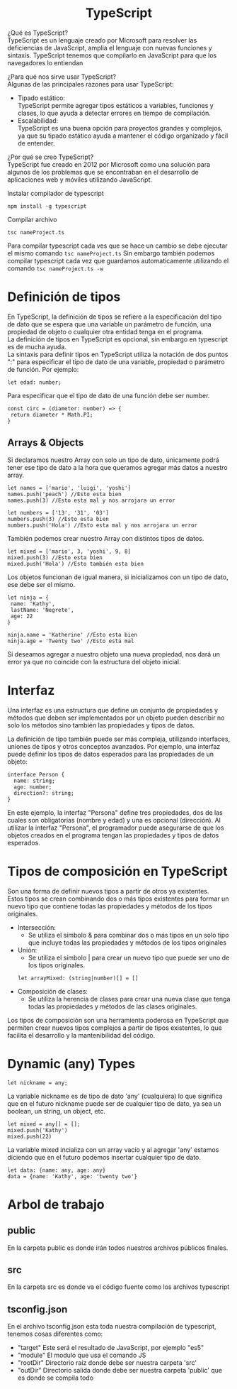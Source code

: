 <h1 align="center"> TypeScript </h1>

¿Qué es TypeScript?  
TypeScript es un lenguaje creado por Microsoft para resolver las deficiencias de JavaScript, amplia el lenguaje con nuevas funciones y sintaxis. 
TypeScript tenemos que compilarlo en JavaScript para que los navegadores lo entiendan

¿Para qué nos sirve usar TypeScript?  
Algunas de las principales razones para usar TypeScript:

- Tipado estático:  
TypeScript permite agregar tipos estáticos a variables, funciones y clases, lo que ayuda a detectar errores en tiempo de compilación.
- Escalabilidad:  
TypeScript es una buena opción para proyectos grandes y complejos, ya que su tipado estático ayuda a mantener el código organizado y fácil de entender.

¿Por qué se creo TypeScript?  
TypeScript fue creado en 2012 por Microsoft como una solución para algunos de los problemas que se encontraban en el desarrollo de aplicaciones web y móviles utilizando JavaScript. 

Instalar compilador de typescript
```
npm install -g typescript 
```
Compilar archivo  
```
tsc nameProject.ts
```

Para compilar typescript cada ves que se hace un cambio se debe ejecutar el mismo comando ```tsc nameProject.ts```
Sin embargo también podemos compilar typescript cada vez que guardamos automaticamente utilizando el comando  ```tsc nameProject.ts -w```
 
# Definición de tipos
En TypeScript, la definición de tipos se refiere a la especificación del tipo de dato que se espera que una variable un parámetro de función, una propiedad de objeto o cualquier otra entidad tenga en el programa.  
La definición de tipos en TypeScript es opcional, sin embargo en typescript es de mucha ayuda.  
La sintaxis para definir tipos en TypeScript utiliza la notación de dos puntos ":" para especificar el tipo de dato de una variable, propiedad o parámetro de función. Por ejemplo:

```
let edad: number;
```

Para especificar que el tipo de dato de una función debe ser number.
```
const circ = (diameter: number) => {
 return diameter * Math.PI;
}
```
## Arrays & Objects
Si declaramos nuestro Array con solo un tipo de dato, únicamente podrá tener ese tipo de dato a la hora que queramos agregar más datos a nuestro array.
```
let names = ['mario', 'luigi', 'yoshi']
names.push('peach') //Esto esta bien
names.push(3) //Esto esta mal y nos arrojara un error
```

```
let numbers = ['13', '31', '03']
numbers.push(3) //Esto esta bien
numbers.push('Hola') //Esto esta mal y nos arrojara un error
```
También podemos crear nuestro Array con distintos tipos de datos.
```
let mixed = ['mario', 3, 'yoshi', 9, 8]
mixed.push(3) //Esto esta bien
mixed.push('Hola') //Esto también esta bien
```

Los objetos funcionan de igual manera, si inicializamos con un tipo de dato, ese debe ser el mismo.
```
let ninja = {
 name: 'Kathy',
 lastName: 'Negrete',
 age: 22
}

ninja.name = 'Katherine' //Esto esta bien
ninja.age = 'Twenty two' //Esto esta mal
```
Si deseamos agregar a nuestro objeto una nueva propiedad, nos dará un error ya que no coincide con la estructura del objeto inicial.

# Interfaz
Una interfaz es una estructura que define un conjunto de propiedades y métodos que deben ser implementados por un objeto
pueden describir no solo los métodos sino también las propiedades y tipos de datos.
 
La definición de tipo también puede ser más compleja, utilizando interfaces, uniones de tipos y otros conceptos avanzados. Por ejemplo, una interfaz puede definir los tipos de datos esperados para las propiedades de un objeto:

```
interface Person {
  name: string;
  age: number;
  direction?: string;
}
```
En este ejemplo, la interfaz "Persona" define tres propiedades, dos de las cuales son obligatorias (nombre y edad) y una es opcional (dirección). Al utilizar la interfaz "Persona", el programador puede asegurarse de que los objetos creados en el programa tengan las propiedades y tipos de datos esperados.

# Tipos de composición en TypeScript
Son una forma de definir nuevos tipos a partir de otros ya existentes.  
Estos tipos se crean combinando dos o más tipos existentes para formar un nuevo tipo que contiene todas las propiedades y métodos de los tipos originales.

- Intersección: 
  - Se utiliza el símbolo & para combinar dos o más tipos en un solo tipo que incluye todas las propiedades y métodos de los tipos originales
- Unión: 
  - Se utiliza el símbolo | para crear un nuevo tipo que puede ser uno de los tipos originales.
  ```
  let arrayMixed: (string|number)[] = []
  ```
- Composición de clases: 
  - Se utiliza la herencia de clases para crear una nueva clase que tenga todas las propiedades y métodos de las clases originales.

Los tipos de composición son una herramienta poderosa en TypeScript que permiten crear nuevos tipos complejos a partir de tipos existentes, lo que facilita el desarrollo y la mantenibilidad del código.
 
# Dynamic (any) Types

```
let nickname = any;
```
La variable nickname es de tipo de dato 'any' (cualquiera) lo que significa que en el futuro nickname puede ser de cualquier tipo de dato, ya sea un boolean, un string, un object, etc.

```
let mixed = any[] = [];
mixed.push('Kathy')
mixed.push(22)
```
La variable mixed incializa con un array vacío y al agregar 'any' estamos diciendo que en el futuro podemos insertar cualquier tipo de dato.

```
let data: {name: any, age: any}
data = {name: 'Kathy', age: 'twenty two'}
```

# Arbol de trabajo

## public
En la carpeta public es donde irán todos nuestros archivos públicos finales.

## src
En la carpeta src es donde va el código fuente como los archivos typescript 

## tsconfig.json
En el archivo tsconfig.json esta toda nuestra compilación de typescript, tenemos cosas diferentes como:

- "target"
Este será el resultado de JavaScript, por ejemplo "es5" 
- "module"
El modulo que usa el comando JS
- "rootDir"
Directorio raíz donde debe ser nuestra carpeta 'src'
- "outDir"
Directorio salida donde debe ser nuestra carpeta 'public' que es donde se compila todo
